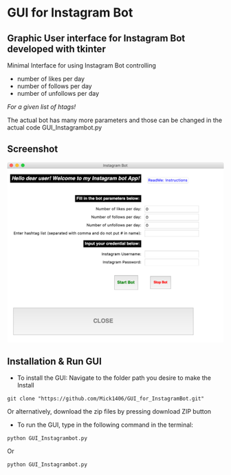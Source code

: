 # GUI for Instagram Bot

## Graphic User interface for Instagram Bot developed with tkinter

Minimal Interface for using Instagram Bot controlling
 - number of likes per day
 - number of follows per day
 - number of unfollows per day

*For a given list of htags!*

The actual bot has many more parameters and those can be changed in the actual code GUI_Instagrambot.py

## Screenshot

![Screenshot](/Screenshot_GUI_InstaBot.png)

## Installation & Run GUI

- To install the GUI: Navigate to the folder path you desire to make the Install
```
git clone "https://github.com/Mick1406/GUI_for_InstagramBot.git"
```
Or alternatively, download the zip files by pressing download ZIP button


- To run the GUI, type in the following command in the terminal:
```
python GUI_Instagrambot.py
```
Or
```
python GUI_Instagrambot.py
```
